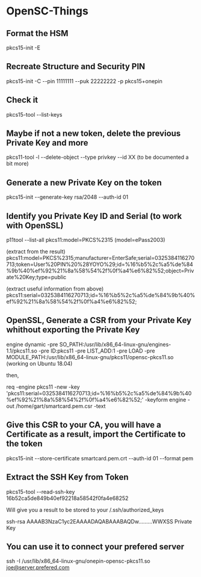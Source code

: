 # OpenSC-Things

## Format the HSM
pkcs15-init -E

## Recreate Structure and Security PIN
pkcs15-init -C --pin 11111111 --puk 22222222 -p pkcs15+onepin

## Check it
pkcs15-tool --list-keys

## Maybe if not a new token, delete the previous Private Key and more
pkcs11-tool -l --delete-object --type privkey --id XX
(to be documented a bit more)

## Generate a new Private Key on the token
pkcs15-init --generate-key rsa/2048 --auth-id 01

## Identify you Private Key ID and Serial (to work with OpenSSL)
p11tool --list-all pkcs11:model=PKCS%2315
(model=ePass2003)

(extract from the result)
pkcs11:model=PKCS%2315;manufacturer=EnterSafe;serial=0325384116270713;token=User%20PIN%20%28YOYO%29;id=%16%b5%2c%a5%de%84%9b%40%ef%92%21%8a%58%54%2f%0f%a4%e6%82%52;object=Private%20Key;type=public

(extract useful information from above)
pkcs11:serial=0325384116270713;id=%16%b5%2c%a5%de%84%9b%40%ef%92%21%8a%58%54%2f%0f%a4%e6%82%52;

## OpenSSL, Generate a CSR from your Private Key whithout exporting the Private Key
engine dynamic -pre SO_PATH:/usr/lib/x86_64-linux-gnu/engines-1.1/pkcs11.so -pre ID:pkcs11 -pre LIST_ADD:1 -pre LOAD -pre MODULE_PATH:/usr/lib/x86_64-linux-gnu/pkcs11/opensc-pkcs11.so
(working on Ubuntu 18.04)

then, 

req -engine pkcs11 -new -key 'pkcs11:serial=0325384116270713;id=%16%b5%2c%a5%de%84%9b%40%ef%92%21%8a%58%54%2f%0f%a4%e6%82%52;' -keyform engine -out /home/gart/smartcard.pem.csr -text

## Give this CSR to your CA, you will have a Certificate as a result, import the Certificate to the token
pkcs15-init --store-certificate smartcard.pem.crt --auth-id 01 --format pem

## Extract the SSH Key from Token
pkcs15-tool --read-ssh-key 16b52ca5de849b40ef92218a58542f0fa4e68252

Will give you a result to be stored to your /.ssh/authorized_keys

ssh-rsa AAAAB3NzaC1yc2EAAAADAQABAAABAQDw.........WWXSS Private Key

## You can use it to connect your prefered server
ssh -I /usr/lib/x86_64-linux-gnu/onepin-opensc-pkcs11.so joe@server.prefered.com
